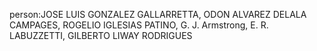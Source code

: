 person:JOSE LUIS GONZALEZ GALLARRETTA, ODON ALVAREZ DELALA CAMPAGES, ROGELIO IGLESIAS PATINO, G. J. Armstrong, E. R. LABUZZETTI, GILBERTO LIWAY RODRIGUES

